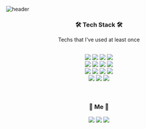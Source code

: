 ![header](https://capsule-render.vercel.app/api?type=waving&color=auto&height=270&section=header&text=EomDeokhyeon&fontSize=75)

<div align="center">
<h3>🛠 Tech Stack 🛠 </h3>
Techs that I've used at least once <br/><br/>

<img src="https://img.shields.io/badge/HTML5-E34F26?style=flat-square&logo=HTML5&logoColor=white"/> <img src="https://img.shields.io/badge/CSS3-1572B6?style=flat-square&logo=CSS3&logoColor=white"/> <img src="https://img.shields.io/badge/Javascript-F7DF1E?style=flat-square&logo=Javascript&logoColor=black"/> <img src="https://img.shields.io/badge/jQuery-0769AD?style=flat-square&logo=jQuery&logoColor=white"/> <br/> <img src="https://img.shields.io/badge/React-61DAFB?style=flat-square&logo=React&logoColor=black"/> <img src="https://img.shields.io/badge/Next-000000?style=flat-square&logo=Next.js&logoColor=white"/> <img src="https://img.shields.io/badge/Redux-764ABC?style=flat-square&logo=Redux&logoColor=white"/> <img src="https://img.shields.io/badge/ReduxSaga-999999?style=flat-square&logo=Redux-Saga&logoColor=white"/> <br/> <img src="https://img.shields.io/badge/Node.js-339933?style=flat-square&logo=Node.js&logoColor=white"/> <img src="https://img.shields.io/badge/Express-000000?style=flat-square&logo=Express&logoColor=white"/> <img src="https://img.shields.io/badge/MySQL-4479A1?style=flat-square&logo=MySQL&logoColor=white"/> <img src="https://img.shields.io/badge/MongoDB-47A248?style=flat-square&logo=MongoDB&logoColor=white"/> <br /> <img src="https://img.shields.io/badge/Amazon AWS-232F3E?style=flat-square&logo=Amazon AWS&logoColor=white"/> <img src="https://img.shields.io/badge/Github-181717?style=flat-square&logo=Github&logoColor=white"/> <img src="https://img.shields.io/badge/Postman-FF6C37?style=flat-square&logo=Postman&logoColor=white"/> <br/><br/><br/>

<h3>🚀 Me 🚀</h3>
<a href="https://velog.io/@eomdh"><img src="https://img.shields.io/badge/Velog-20C997?style=flat-square&logo=Velog&logoColor=white"></a>
<a href="mailto:edh9692@gmail.com"><img src="https://img.shields.io/badge/Gmail-EA4335?style=flat-square&logo=Gmail&logoColor=white"></a>
<a href="https://instagram.com/eomdh_"><img src="https://img.shields.io/badge/Instagram-E4405F?style=flat-square&logo=Instagram&logoColor=white"></a>
</div>
